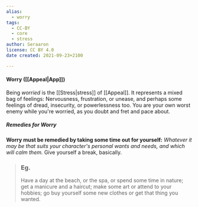 ```yaml
---
alias:
  - worry
tags:
  - CC-BY
  - core
  - stress
author: Seraaron
license: CC BY 4.0
date created: 2021-09-23+2100

---
```


#### Worry ([[Appeal|App]])

Being _worried_ is the [[Stress|stress]] of [[Appeal]]. It represents a mixed bag of feelings: Nervousness, frustration, or unease, and perhaps some feelings of dread, insecurity, or powerlessness too. You are your own worst enemy while you're worried, as you doubt and fret and pace about.

##### Remedies for Worry

**Worry must be remedied by taking some time out for yourself:** _Whatever it may be that suits your character's personal wants and needs, and which will calm them._ Give yourself a break, basically.

> ### Eg.
> Have a day at the beach, or the spa, or spend some time in nature; get a manicure and a haircut; make some art or attend to your hobbies; go buy yourself some new clothes or get that thing you wanted.

